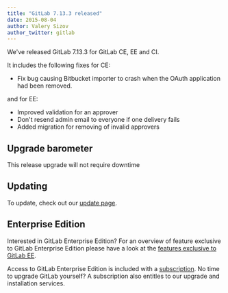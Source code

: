 ```yaml
---
title: "GitLab 7.13.3 released"
date: 2015-08-04
author: Valery Sizov
author_twitter: gitlab
---
```


We've released GitLab 7.13.3 for GitLab CE, EE and CI.

It includes the following fixes for CE:

  - Fix bug causing Bitbucket importer to crash when the OAuth application had been removed.

and for EE:

  - Improved validation for an approver
  - Don't resend admin email to everyone if one delivery fails
  - Added migration for removing of invalid approvers


<!-- more -->

## Upgrade barometer

This release upgrade will not require downtime

## Updating

To update, check out our [update page](https://about.gitlab.com/update).

## Enterprise Edition

Interested in GitLab Enterprise Edition?
For an overview of feature exclusive to GitLab Enterprise Edition please have a look at the [features exclusive to GitLab EE](http://about.gitlab.com/features/#enterprise).

Access to GitLab Enterprise Edition is included with a [subscription](http://www.gitlab.com/pricing).
No time to upgrade GitLab yourself?
A subscription also entitles to our upgrade and installation services.